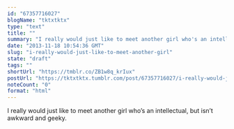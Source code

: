 ```yaml
---
id: "67357716027"
blogName: "tktxtktx"
type: "text"
title: ""
summary: "I really would just like to meet another girl who's an intellectual, but isn't awkward and geeky."
date: "2013-11-18 10:54:36 GMT"
slug: "i-really-would-just-like-to-meet-another-girl"
state: "draft"
tags: ""
shortUrl: "https://tmblr.co/ZB1w8q_krIux"
postUrl: "https://tktxtktx.tumblr.com/post/67357716027/i-really-would-just-like-to-meet-another-girl"
noteCount: "0"
format: "html"
---
```


I really would just like to meet another girl who’s an intellectual, but isn’t awkward and geeky.